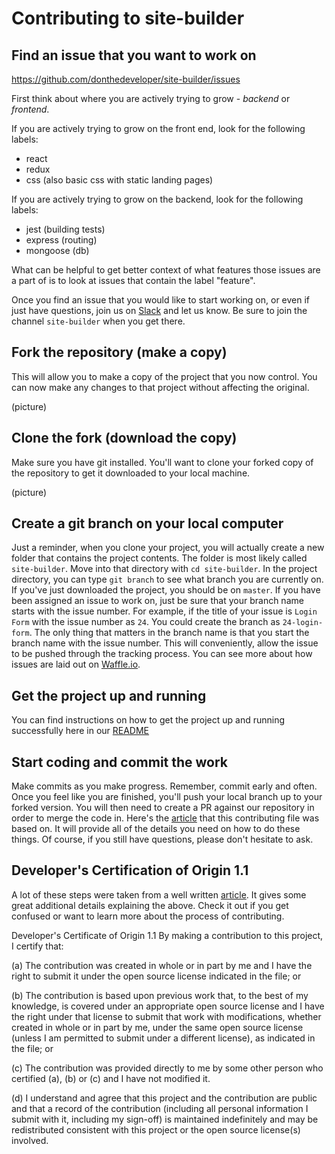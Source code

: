# Contributing to site-builder

## Find an issue that you want to work on

https://github.com/donthedeveloper/site-builder/issues

First think about where you are actively trying to grow - *backend* or *frontend*.

If you are actively trying to grow on the front end, look for the following labels:
- react
- redux
- css (also basic css with static landing pages)

If you are actively trying to grow on the backend, look for the following labels:
- jest (building tests)
- express (routing)
- mongoose (db)

What can be helpful to get better context of what features those issues are a part of is to look at issues that contain the label "feature".

Once you find an issue that you would like to start working on, or even if just have questions, join us on [Slack](http://slack.donthedeveloper.tv) and let us know. Be sure to join the channel `site-builder` when you get there.

## Fork the repository (make a copy)

This will allow you to make a copy of the project that you now control. You can now make any changes to that project without affecting the original.

(picture)

## Clone the fork (download the copy)

Make sure you have git installed. You'll want to clone your forked copy of the repository to get it downloaded to your local machine.

(picture)

## Create a git branch on your local computer

Just a reminder, when you clone your project, you will actually create a new folder that contains the project contents. The folder is most likely called `site-builder`. Move into that directory with `cd site-builder`. In the project directory, you can type `git branch` to see what branch you are currently on. If you've just downloaded the project, you should be on `master`. If you have been assigned an issue to work on, just be sure that your branch name starts with the issue number. For example, if the title of your issue is `Login Form` with the issue number as `24`. You could create the branch as `24-login-form`. The only thing that matters in the branch name is that you start the branch name with the issue number. This will conveniently, allow the issue to be pushed through the tracking process. You can see more about how issues are laid out on [Waffle.io](https://waffle.io/donthedeveloper/site-builder/join).

## Get the project up and running

You can find instructions on how to get the project up and running successfully here in our [README](README.md)

## Start coding and commit the work

Make commits as you make progress. Remember, commit early and often. Once you feel like you are finished, you'll push your local branch up to your forked version. You will then need to create a PR against our repository in order to merge the code in. Here's the [article](https://medium.com/@jenweber/your-first-open-source-contribution-a-step-by-step-technical-guide-d3aca55cc5a6) that this contributing file was based on. It will provide all of the details you need on how to do these things. Of course, if you still have questions, please don't hesitate to ask.

<!-- ## Run tests -->

<!-- ## Open up a Pull Request -->

<!-- ## Expect feedback and respond with changes -->

<!-- ## It's merged in -->

<!-- ## Updating your fork -->

## Developer's Certification of Origin 1.1

A lot of these steps were taken from a well written [article](https://medium.com/@jenweber/your-first-open-source-contribution-a-step-by-step-technical-guide-d3aca55cc5a6). It gives some great additional details explaining the above. Check it out if you get confused or want to learn more about the process of contributing.

Developer's Certificate of Origin 1.1
By making a contribution to this project, I certify that:

(a) The contribution was created in whole or in part by me and I have the right to submit it under the open source license indicated in the file; or

(b) The contribution is based upon previous work that, to the best of my knowledge, is covered under an appropriate open source license and I have the right under that license to submit that work with modifications, whether created in whole or in part by me, under the same open source license (unless I am permitted to submit under a different license), as indicated in the file; or

(c) The contribution was provided directly to me by some other person who certified (a), (b) or (c) and I have not modified it.

(d) I understand and agree that this project and the contribution are public and that a record of the contribution (including all personal information I submit with it, including my sign-off) is maintained indefinitely and may be redistributed consistent with this project or the open source license(s) involved.